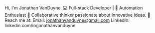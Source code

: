 Hi, I'm Jonathan VanDuyne.
💻 Full-stack Developer | 🤖 Automation Enthusiast
👥 Collaborative thinker passionate about innovative ideas.
📧 Reach me at:
Email: jonathanvanduyne@gmail.com
LinkedIn: linkedin.com/in/jonathanvanduyne
